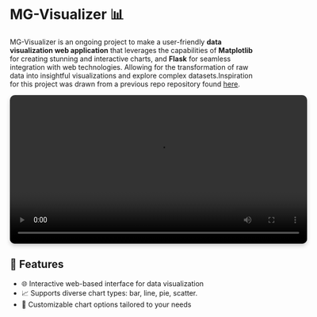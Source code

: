 

# MG-Visualizer 📊

MG-Visualizer is an ongoing project to make a user-friendly **data visualization web application** that leverages the capabilities of **Matplotlib** for creating stunning and interactive charts, and **Flask** for seamless integration with web technologies. Allowing for the transformation of raw data into insightful visualizations and explore complex datasets.Inspiration for this project was drawn from a previous repo repository found [here](https://github.com/MG-Osman/DataVisualizer).


<video src="https://github.com/MG-Osman/MG-Visualizer/assets/58115228/11ff36f6-c6d6-41b9-bdbf-ae1b5ba167dc" alt="A video showing the MG Visualizer app in action" width="600" style="border-radius: 10px; box-shadow: 0 4px 8px 0 rgba(0,0,0,0.2);">
</video>


## 🌟 Features

- 🌐 Interactive web-based interface for data visualization
- 📈 Supports diverse chart types: bar, line, pie, scatter.
- 🔧 Customizable chart options tailored to your needs



